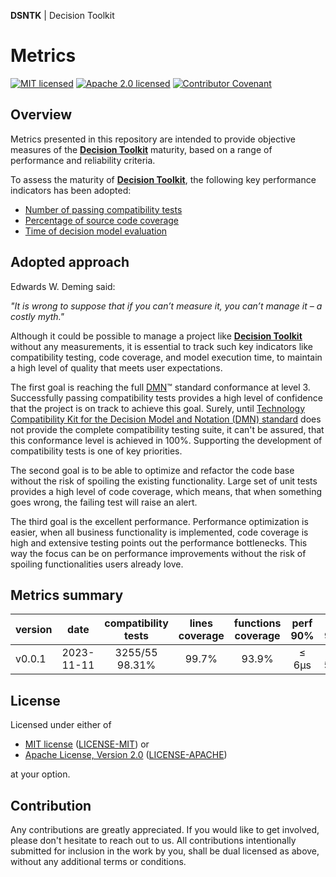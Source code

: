 **DSNTK** | Decision Toolkit

# Metrics

[![MIT licensed][mit-badge]][mit-url]
[![Apache 2.0 licensed][apache-badge]][apache-url]
[![Contributor Covenant][cc-badge]][cc-url]

[mit-badge]: https://img.shields.io/badge/License-MIT-blue.svg
[mit-url]: LICENSE-MIT
[apache-badge]: https://img.shields.io/badge/License-Apache%202.0-blue.svg
[apache-url]: LICENSE-APACHE
[cc-badge]: https://img.shields.io/badge/Contributor%20Covenant-2.1-4baaaa.svg
[cc-url]: CODE_OF_CONDUCT.md

## Overview

Metrics presented in this repository are intended to provide objective measures
of the [**Decision Toolkit**](https://github.com/dsntk/dsntk-rs) maturity,
based on a range of performance and reliability criteria.

To assess the maturity of [**Decision Toolkit**](https://github.com/dsntk/dsntk-rs),
the following key performance indicators has been adopted:
- [Number of passing compatibility tests](./compatibility/README.md)
- [Percentage of source code coverage](./coverage/README.md)
- [Time of decision model evaluation](./performance/README.md)

## Adopted approach

Edwards W. Deming said:

*"It is wrong to suppose that if you can’t measure it, you can’t manage it – a costly myth."*

Although it could be possible to manage a project like [**Decision Toolkit**](https://github.com/dsntk/dsntk-rs)
without any measurements, it is essential to track such key indicators like compatibility testing, code coverage,
and model execution time, to maintain a high level of quality that meets user expectations.

The first goal is reaching the full [DMN](https://www.omg.org/spec/DMN)™ standard conformance at level 3.
Successfully passing compatibility tests provides a high level of confidence that the project is on track to achieve this goal.
Surely, until [Technology Compatibility Kit for the Decision Model and Notation (DMN) standard](https://github.com/dmn-tck/tck)
does not provide the complete compatibility testing suite, it can't be assured, that this conformance level is achieved in 100%.
Supporting the development of compatibility tests is one of key priorities.

The second goal is to be able to optimize and refactor the code base without the risk
of spoiling the existing functionality. Large set of unit tests provides a high level of code coverage,
which means, that when something goes wrong, the failing test will raise an alert.

The third goal is the excellent performance. Performance optimization is easier, when all business
functionality is implemented, code coverage is high and extensive testing points out the performance bottlenecks.
This way the focus can be on performance improvements without the risk of spoiling functionalities users already love.

## Metrics summary

| version |    date    | compatibility<br/>tests | lines<br/>coverage | functions<br/>coverage | perf<br/>90% | perf<br/>99% |
|---------|:----------:|:-----------------------:|:------------------:|:----------------------:|:------------:|:------------:|
| v0.0.1  | 2023-11-11 |     3255/55 98.31%      |       99.7%        |         93.9%          |    ≤ 6µs     |    ≤ 51µs    |

## License

Licensed under either of

- [MIT license](https://opensource.org/licenses/MIT) ([LICENSE-MIT][mit-url]) or
- [Apache License, Version 2.0](https://www.apache.org/licenses/LICENSE-2.0) ([LICENSE-APACHE][apache-url])

at your option.

## Contribution

Any contributions are greatly appreciated.
If you would like to get involved, please don't hesitate to reach out to us.
All contributions intentionally submitted for inclusion in the work by you,
shall be dual licensed as above, without any additional terms or conditions.
